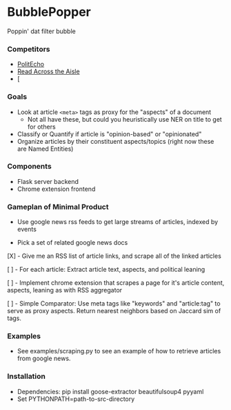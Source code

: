 # BubblePopper
Poppin' dat filter bubble

### Competitors

* [PolitEcho](http://politecho.org/)
* [Read Across the Aisle](http://www.readacrosstheaisle.com/)
* [

### Goals
* Look at article `<meta>` tags as proxy for the "aspects" of a document
  * Not all have these, but could you heuristically use NER on title to get for others
* Classify or Quantify if article is "opinion-based" or "opinionated"
* Organize articles by their constituent aspects/topics (right now these are Named Entities)

### Components
* Flask server backend
* Chrome extension frontend

### Gameplan of Minimal Product
* Use google news rss feeds to get large streams of articles, indexed by events

* Pick a set of related google news docs

[X] - Give me an RSS list of article links, and scrape all of the linked articles

[ ] - For each article: Extract article text, aspects, and political leaning

[ ] - Implement chrome extension that scrapes a page for it's article content, aspects, leaning as with RSS aggregator

[ ] - Simple Comparator: Use meta tags like "keywords" and "article:tag" to serve as proxy aspects. Return nearest neighbors based on Jaccard sim of tags.


### Examples
* See examples/scraping.py to see an example of how to retrieve articles from google news.

### Installation
* Dependencies: pip install goose-extractor beautifulsoup4 pyyaml
* Set PYTHONPATH=path-to-src-directory

